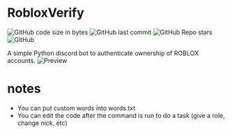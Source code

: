 # RobloxVerify
![GitHub code size in bytes](https://img.shields.io/github/languages/code-size/n0vuh/RobloxVerify?style=for-the-badge) ![GitHub last commit](https://img.shields.io/github/last-commit/n0vuh/RobloxVerify?style=for-the-badge) ![GitHub Repo stars](https://img.shields.io/github/stars/n0vuh/RobloxVerify?style=for-the-badge) ![GitHub](https://img.shields.io/github/license/n0vuh/RobloxVerify?style=for-the-badge)

A simple Python discord bot to authenticate ownership of ROBLOX accounts.
![Preview](https://i.imgur.com/UPGbJjw.gif)
# notes
* You can put custom words into words.txt
* You can edit the code after the command is run to do a task (give a role, change nick, etc)
